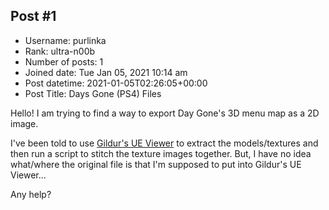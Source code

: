 ## Post #1
- Username: purlinka
- Rank: ultra-n00b
- Number of posts: 1
- Joined date: Tue Jan 05, 2021 10:14 am
- Post datetime: 2021-01-05T02:26:05+00:00
- Post Title: Days Gone (PS4) Files

Hello! I am trying to find a way to export Day Gone's 3D menu map as a 2D image. 

I've been told to use [Gildur's UE Viewer](https://www.gildor.org/en/projects/umodel) to extract the models/textures and then run a script to stitch the texture images together. But, I have no idea what/where the original file is that I'm supposed to put into Gildur's UE Viewer...

Any help?
